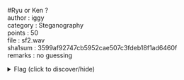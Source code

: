 #Ryu or Ken ?  
author : iggy  
category : Steganography  
points : 50  
file : sf2.wav  
sha1sum : 3599af92747cb5952cae507c3fdeb18f1ad6460f  
remarks : no guessing  
  
<details>  
    <summary>Flag (click to discover/hide)</summary>  
    <p>GH16{Have_you_ever_played_this_game_?}</p>  
</details>  
